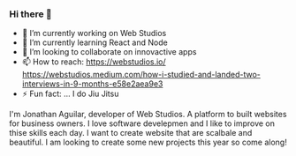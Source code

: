 ### Hi there 👋

- 🔭 I’m currently working on Web Studios
- 🌱 I’m currently learning React and Node
- 👯 I’m looking to collaborate on innovactive apps
- 📫 How to reach: https://webstudios.io/ https://webstudios.medium.com/how-i-studied-and-landed-two-interviews-in-9-months-e58e2aea9e3 
- ⚡ Fun fact: ... I do Jiu Jitsu

I'm Jonathan Aguilar, developer of Web Studios. A platform to built websites for business owners. I love software develepmen and I like to improve on thise skills each day. I want to create website that are scalbale and beautiful. I am looking to create some new projects this year so come along! 
<!--
**moguljon/moguljon** is a ✨ _special_ ✨ repository because its `README.md` (this file) appears on your GitHub profile.

-->
